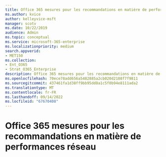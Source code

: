 ```yaml
---
title: Office 365 mesures pour les recommandations en matière de performances réseau
ms.author: kvice
author: kelleyvice-msft
manager: scotv
ms.date: 10/22/2019
audience: Admin
ms.topic: conceptual
ms.service: microsoft-365-enterprise
ms.localizationpriority: medium
search.appverid:
- MET150
ms.collection:
- Ent_O365
- Strat_O365_Enterprise
description: Office 365 mesures pour les recommandations en matière de performances réseau
ms.openlocfilehash: 70ece78add656a5482885a2cb020d2108f7f9811
ms.sourcegitcommit: 437461fa1d38ff9bb95dd8a1c5f0b94e8111ada2
ms.translationtype: MT
ms.contentlocale: fr-FR
ms.lasthandoff: 09/14/2022
ms.locfileid: "67670408"
---
```

# <a name="office-365-measurements-for-network-performance-recommendations"></a>Office 365 mesures pour les recommandations en matière de performances réseau
